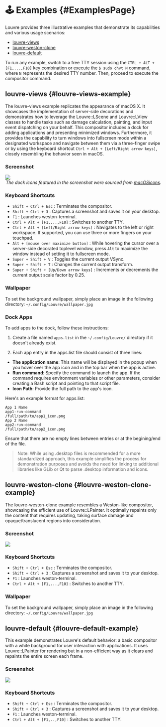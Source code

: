 # 🕹️ Examples {#ExamplesPage}

Louvre provides three illustrative examples that demonstrate its capabilities and various usage scenarios:

* [louvre-views](#louvre-views-example)
* [louvre-weston-clone](#louvre-weston-clone-example)
* [louvre-default](#louvre-default-example)

To run any example, switch to a free TTY session using the `CTRL + ALT + [F1,...,F10]` key combination or execute the `$ sudo chvt N` command, where `N` represents the desired TTY number. Then, proceed to execute the compositor command.

## louvre-views {#louvre-views-example}

The louvre-views example replicates the appearance of macOS X. It showcases the implementation of server-side decorations and demonstrates how to leverage the Louvre::LScene and Louvre::LView classes to handle tasks such as damage calculation, painting, and input event dispatching on your behalf. This compositor includes a dock for adding applications and presenting minimized windows. Furthermore, it provides the capability to turn windows into fullscreen mode within a designated workspace and navigate between them via a three-finger swipe or by using the keyboard shortcut `Ctrl + Alt + [Left/Right arrow keys]`, closely resembling the behavior seen in macOS.

### Screenshot

<img src="https://lh3.googleusercontent.com/pw/AIL4fc9VCmbRMl7f4ibvQqDrWpmLkXJ9W3MHHWKKE7g5oKcYSIrOut0mQEb1sDoblm9h35zUXk5zhwOwlWnM-soCtjeznhmA7yfRNqo-5a3PdwNYapM1vn4=w2400"/>

<center><i>
The dock icons featured in the screenshot were sourced from <a href="https://macosicons.com/">macOSicons</a>.
</i></center>

### Keyboard Shortcuts

* `Shift + Ctrl + Esc` : Terminates the compositor.
* `Shift + Ctrl + 3` : Captures a screenshot and saves it on your desktop.
* `F1` : Launches weston-terminal.
* `Ctrl + Alt + [F1,...,F10]` : Switches to another TTY.
* `Ctrl + Alt + [Left/Right arrow keys]` : Navigates to the left or right workspace. If supported, you can use three or more fingers on your touchpad.
* `Alt + [mouse over maximize button]` : While hovering the cursor over a server-side decorated toplevel window, press `Alt` to maximize the window instead of setting it to fullscreen mode.
* `Super + Shift + V` : Toggles the current output VSync.
* `Super + Shift + T` : Changes the current output transform.
* `Super + Shift + [Up/Down arrow keys]` : Increments or decrements the current output scale factor by 0.25.

### Wallpaper

To set the background wallpaper, simply place an image in the following directory: `~/.config/Louvre/wallpaper.jpg`

### Dock Apps

To add apps to the dock, follow these instructions:

1. Create a file named `apps.list` in the `~/.config/Louvre/` directory if it doesn't already exist.

2. Each app entry in the apps.list file should consist of three lines:

* **The application name**: This name will be displayed in the popup when you hover over the app icon and in the top bar when the app is active.
* **Run command**: Specify the command to launch the app. If the command requires environment variables or other parameters, consider creating a Bash script and pointing to that script file.
* **Icon Path**: Provide the full path to the app's icon.

Here's an example format for apps.list:

```
App 1 Name
app1-run-command
/full/path/to/app1_icon.png
App 2 Name
app2-run-command
/full/path/to/app2_icon.png
```

Ensure that there are no empty lines between entries or at the begining/end of the file.

> Note: While using .desktop files is recommended for a more standardized approach, this example simplifies the process for demonstration purposes and avoids the need for linking to additional libraries like GLib or Qt to parse .desktop information and icons.

## louvre-weston-clone {#louvre-weston-clone-example}

The louvre-weston-clone example resembles a Weston-like compositor, showcasing the efficient use of Louvre::LPainter. It optimally repaints only the content that requires updating, taking surface damage and opaque/translucent regions into consideration. 

### Screenshot

<img src="https://lh3.googleusercontent.com/pw/AIL4fc_DLN_bkkceKqo6am9k95ydbNruuq0EB9W6srymeTDkME9qYPU9p0tLG5Yklt1QWvyiwzRxaS3UzSjPVRDdd12Zgxc0oElHQF5SJoexvo6srQb_jKQ=w2400"/>

### Keyboard Shortcuts

* `Shift + Ctrl + Esc` : Terminates the compositor.
* `Shift + Ctrl + 3` : Captures a screenshot and saves it to your desktop.
* `F1` : Launches weston-terminal.
* `Ctrl + Alt + [F1,...,F10]` : Switches to another TTY.

### Wallpaper

To set the background wallpaper, simply place an image in the following directory: `~/.config/Louvre/wallpaper.jpg`

## louvre-default {#louvre-default-example}

This example demonstrates Louvre's default behavior: a basic compositor with a white background for user interaction with applications. It uses Louvre::LPainter for rendering but in a non-efficient way as it clears and repaints the entire screen each frame.

### Screenshot

<img src="https://lh3.googleusercontent.com/pw/AIL4fc97hD995n2SkAxjZuwS_Lh8zdv_4SojJP_0UL25rLOMpXYjkyT-Qsf656HlBLYnLNQfSCA6O5BlEdzyCzNfDNGWErf7i9U5zpmO6xWOMOTpbK3B88o=w2400"/>

### Keyboard Shortcuts

* `Shift + Ctrl + Esc` : Terminates the compositor.
* `Shift + Ctrl + 3` : Captures a screenshot and saves it to your desktop.
* `F1` : Launches weston-terminal.
* `Ctrl + Alt + [F1,..,F10]` : Switches to another TTY.